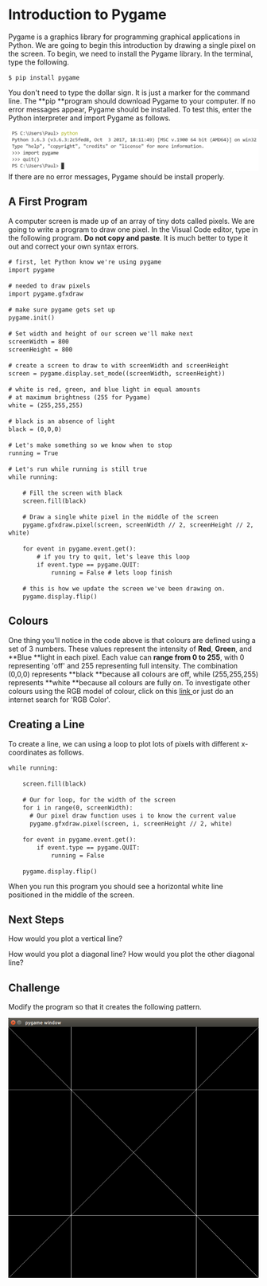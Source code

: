 # Introduction to Pygame

Pygame is a graphics library for programming graphical applications in Python.  We are going to begin this introduction by drawing a single pixel on the screen.  To begin, we need to install the Pygame library.  In the terminal, type the following.

```
$ pip install pygame
```

You don't need to type the dollar sign.  It is just a marker for the command line.  The **pip **program should download Pygame to your computer.  If no error messages appear, Pygame should be installed.  To test this, enter the Python interpreter and import Pygame as follows.

![](/assets/importPygameTest.JPG)If there are no error messages, Pygame should be install properly.

## A First Program

A computer screen is made up of an array of tiny dots called pixels.  We are going to  write a program to draw one pixel.  In the Visual Code editor, type in the following program.  **Do not copy and paste**.  It is much better to type it out and correct your own syntax errors.

```
# first, let Python know we're using pygame
import pygame

# needed to draw pixels 
import pygame.gfxdraw

# make sure pygame gets set up
pygame.init()

# Set width and height of our screen we'll make next
screenWidth = 800
screenHeight = 800 

# create a screen to draw to with screenWidth and screenHeight
screen = pygame.display.set_mode((screenWidth, screenHeight)) 

# white is red, green, and blue light in equal amounts
# at maximum brightness (255 for Pygame)
white = (255,255,255) 

# black is an absence of light
black = (0,0,0) 

# Let's make something so we know when to stop
running = True

# Let's run while running is still true
while running: 

    # Fill the screen with black
    screen.fill(black) 

    # Draw a single white pixel in the middle of the screen
    pygame.gfxdraw.pixel(screen, screenWidth // 2, screenHeight // 2, white) 

    for event in pygame.event.get():
        # if you try to quit, let's leave this loop
        if event.type == pygame.QUIT: 
            running = False # lets loop finish 

    # this is how we update the screen we've been drawing on.
    pygame.display.flip()
```

## Colours

One thing you'll notice in the code above is that colours are defined using a set of 3 numbers.  These values represent the intensity of **Red**, **Green**, and **Blue **light in each pixel.  Each value can **range from 0 to 255**, with 0 representing 'off' and 255 representing full intensity.  The combination \(0,0,0\) represents **black **because all colours are off, while \(255,255,255\) represents **white **because all colours are fully on.  To investigate other colours using the RGB model of colour, click on this [link ](https://www.rapidtables.com/web/color/RGB_Color.html)or just do an internet search for 'RGB Color'.

## Creating a Line

To create a line, we can using a loop to plot lots of pixels with different x-coordinates as follows.

```
while running: 

    screen.fill(black) 
    
    # Our for loop, for the width of the screen
    for i in range(0, screenWidth):
      # Our pixel draw function uses i to know the current value
      pygame.gfxdraw.pixel(screen, i, screenHeight // 2, white) 
    
    for event in pygame.event.get():
        if event.type == pygame.QUIT: 
            running = False

    pygame.display.flip() 
```

When you run this program you should see a horizontal white line positioned in the middle of the screen.

## Next Steps

How would you plot a vertical line?

How would you plot a diagonal line?  How would you plot the other diagonal line?

## Challenge

Modify the program so that it creates the following pattern.

![](/assets/challengePygameIntro.png)


